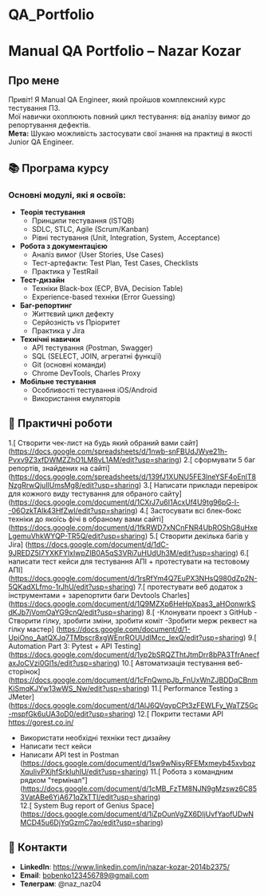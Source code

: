 # QA_Portfolio

# Manual QA Portfolio – Nazar Kozar

## Про мене
Привіт! Я Manual QA Engineer, який пройшов комплексний курс тестування ПЗ.  
Мої навички охоплюють повний цикл тестування: від аналізу вимог до репортування дефектів.  
**Мета:** Шукаю можливість застосувати свої знання на практиці в якості Junior QA Engineer.

## 📚 Програма курсу
### Основні модулі, які я освоїв:
- **Теорія тестування**
  - Принципи тестування (ISTQB)
  - SDLC, STLC, Agile (Scrum/Kanban)
  - Рівні тестування (Unit, Integration, System, Acceptance)
- **Робота з документацією**
  - Аналіз вимог (User Stories, Use Cases)
  - Тест-артефакти: Test Plan, Test Cases, Checklists
  - Практика у TestRail
- **Тест-дизайн**
  - Техніки Black-box (ECP, BVA, Decision Table)
  - Experience-based техніки (Error Guessing)
- **Баг-репортинг**
  - Життєвий цикл дефекту
  - Серйозність vs Пріоритет
  - Практика у Jira
- **Технічні навички**
  - API тестування (Postman, Swagger)
  - SQL (SELECT, JOIN, агрегатні функції)
  - Git (основні команди)
  - Chrome DevTools, Charles Proxy
- **Мобільне тестування**
  - Особливості тестування iOS/Android
  - Використання емуляторів
 
## 📝 Практичні роботи 
1.[ Створити чек-лист на будь який обраний вами сайт] (https://docs.google.com/spreadsheets/d/1nwb-snFBUdJWye21h-Pvxv9Z3xfDWMZZhO1LM8vL1AM/edit?usp=sharing)
2.[ сформувати 5 баг репортів, знайдених на сайті] (https://docs.google.com/spreadsheets/d/139fJ1XUNU5FE3lneYSF4oEnlT8NzgRrwQjulIUmsMg8/edit?usp=sharing)
3.[ Написати приклади перевірок для кожного виду тестування для обраного сайту] (https://docs.google.com/document/d/1CXrJ7u6I1AcxUf4U9tg96pG-l--06OzkTAlk43HfZwI/edit?usp=sharing)
4.[ Застосувати всі блек-бокс техніки до якоїсь фічі в обраному вами сайті] (https://docs.google.com/document/d/1fkRWD7xNCnFNR4UbROShG8uHxeLgemuVhkWYQP-TR5Q/edit?usp=sharing)
5.[ Створити декілька багів у Jira] (https://docs.google.com/document/d/1dC-9JREDZ5I7YXKFYlxIwpZIB0A5qS3VRi7uHUdUh3M/edit?usp=sharing)
6.[ написати тест кейси для тестування АПІ + протестувати на тестовому АПІ] (https://docs.google.com/document/d/1rsRfYm4Q7EuPX3NHsQ980dZp2N-5QKadXLfmo-1rJhU/edit?usp=sharing)
7.[ протестувати веб додаток з інструментами + зарепортити баги Devtools Charles] (https://docs.google.com/document/d/1Q9MZXp6HeHpXpas3_aHOonwrkSdKJb7jVomOaYG9cnQ/edit?usp=sharing)
8.[ -Клонувати проект з GitHub
-Cтворити гілку, зробити зміни, зробити коміт
-Зробити мерж реквест на гілку мастер] (https://docs.google.com/document/d/1-UpiOno_AatQXJq7TMbscr8xgWEnrROUUdIMcc_IexQ/edit?usp=sharing)
9.[ Automation Part 3: Pytest + API Testing] (https://docs.google.com/document/d/1yp2bSRQZThtJtmDrr8bPA3TfrAnecfaxJoCVzi0Gl1s/edit?usp=sharing)
10.[ Автоматизація тестування веб-сторінок] (https://docs.google.com/document/d/1cFnQwnpJb_FnUxWnZJBDDqCBnmKjSmqKJYw13wWS_Nw/edit?usp=sharing)
11.[ Performance Testing з JMeter] (https://docs.google.com/document/d/1AlJ6QVqypCPt3zFEWLFy_WaTZ5Gc-mspfGk6uUA3oD0/edit?usp=sharing)
12.[ Покрити тестами API https://gorest.co.in/
- Використати необхідні техніки тест дизайну
- Написати тест кейси 
- Написати API test in Postman (https://docs.google.com/document/d/1sw9wNisyRFEMxmeyb45xvbqzXquIivPXjhfSrkIuhIU/edit?usp=sharing)
11.[ Робота з командним рядком "термінал"] (https://docs.google.com/document/d/1cMB_FzTM8NJN9gMzswz6C853VatABe6YjA671qZkTTI/edit?usp=sharing)   
12.[ System Bug report of Genius Space] (https://docs.google.com/document/d/1iZpOunVgZX6DIjUvfYaofUDwNMCD45u6DjYqGzmC7ao/edit?usp=sharing)






## 📌 Контакти
- **LinkedIn**: https://www.linkedin.com/in/nazar-kozar-2014b2375/ 
- **Email**: bobenko123456789@gmail.com  
- **Телеграм**: @naz_naz04 
